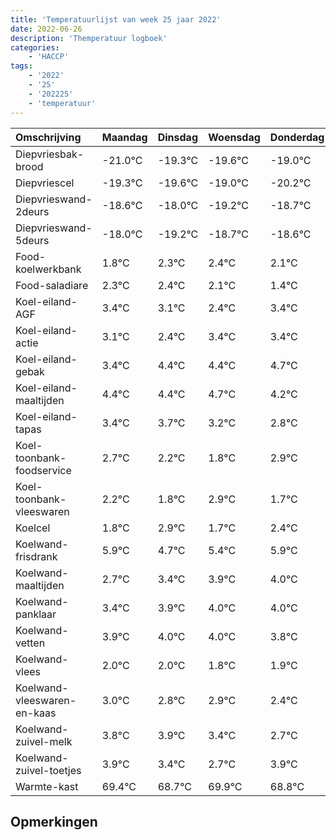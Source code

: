 ```yaml
---
title: 'Temperatuurlijst van week 25 jaar 2022'
date: 2022-06-26
description: 'Themperatuur logboek'
categories:
    - 'HACCP'
tags:
    - '2022'
    - '25'
    - '202225'
    - 'temperatuur'
---
```

|Omschrijving|Maandag|Dinsdag|Woensdag|Donderdag|Vrijdag|Zaterdag|Zondag|
|:---|:---|:---|:---|:---|:---|:---|:---|
|Diepvriesbak-brood|-21.0°C|-19.3°C|-19.6°C|-19.0°C|-20.2°C|-19.7°C|-19.6°C|
|Diepvriescel|-19.3°C|-19.6°C|-19.0°C|-20.2°C|-19.7°C|-19.6°C|-19.9°C|
|Diepvrieswand-2deurs|-18.6°C|-18.0°C|-19.2°C|-18.7°C|-18.6°C|-18.9°C|-19.6°C|
|Diepvrieswand-5deurs|-18.0°C|-19.2°C|-18.7°C|-18.6°C|-18.9°C|-19.6°C|-18.6°C|
|Food-koelwerkbank|1.8°C|2.3°C|2.4°C|2.1°C|1.4°C|2.4°C|2.4°C|
|Food-saladiare|2.3°C|2.4°C|2.1°C|1.4°C|2.4°C|2.4°C|2.7°C|
|Koel-eiland-AGF|3.4°C|3.1°C|2.4°C|3.4°C|3.4°C|3.7°C|3.2°C|
|Koel-eiland-actie|3.1°C|2.4°C|3.4°C|3.4°C|3.7°C|3.2°C|2.8°C|
|Koel-eiland-gebak|3.4°C|4.4°C|4.4°C|4.7°C|4.2°C|3.8°C|4.9°C|
|Koel-eiland-maaltijden|4.4°C|4.4°C|4.7°C|4.2°C|3.8°C|4.9°C|3.7°C|
|Koel-eiland-tapas|3.4°C|3.7°C|3.2°C|2.8°C|3.9°C|2.7°C|3.4°C|
|Koel-toonbank-foodservice|2.7°C|2.2°C|1.8°C|2.9°C|1.7°C|2.4°C|2.9°C|
|Koel-toonbank-vleeswaren|2.2°C|1.8°C|2.9°C|1.7°C|2.4°C|2.9°C|3.0°C|
|Koelcel|1.8°C|2.9°C|1.7°C|2.4°C|2.9°C|3.0°C|3.0°C|
|Koelwand-frisdrank|5.9°C|4.7°C|5.4°C|5.9°C|6.0°C|6.0°C|5.8°C|
|Koelwand-maaltijden|2.7°C|3.4°C|3.9°C|4.0°C|4.0°C|3.8°C|3.9°C|
|Koelwand-panklaar|3.4°C|3.9°C|4.0°C|4.0°C|3.8°C|3.9°C|3.4°C|
|Koelwand-vetten|3.9°C|4.0°C|4.0°C|3.8°C|3.9°C|3.4°C|2.7°C|
|Koelwand-vlees|2.0°C|2.0°C|1.8°C|1.9°C|1.4°C|0.7°C|1.9°C|
|Koelwand-vleeswaren-en-kaas|3.0°C|2.8°C|2.9°C|2.4°C|1.7°C|2.9°C|1.8°C|
|Koelwand-zuivel-melk|3.8°C|3.9°C|3.4°C|2.7°C|3.9°C|2.8°C|3.6°C|
|Koelwand-zuivel-toetjes|3.9°C|3.4°C|2.7°C|3.9°C|2.8°C|3.6°C|3.2°C|
|Warmte-kast|69.4°C|68.7°C|69.9°C|68.8°C|69.6°C|69.2°C|69.7°C|

## Opmerkingen


